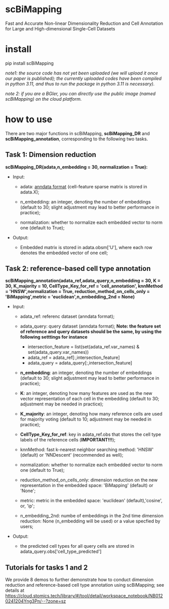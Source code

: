 # scBiMapping
Fast and Accurate Non-linear Dimensionality Reduction and Cell Annotation for Large and High-dimensional Single-Cell Datasets

# install 
pip install scBiMapping

*note1: the source code has not yet been uploaded (we will upload it once our paper is published); the currently uploaded codes have been compiled in python 3.11, and thus to run the package in python 3.11 is necessary).*

*note 2: if you are a BGIer, you can directly use the public image (named scBiMapping) on the cloud platform.*

# how to use 
There are two major functions in scBiMapping, **scBiMapping_DR** and **scBiMapping_annotation**, corresponding to the following two tasks.
 
## Task 1: Dimension reduction

**scBiMapping_DR(adata,n_embedding = 30, normalization = True):**

* Input: 
  * adata: [anndata format](https://anndata.readthedocs.io/en/latest/tutorials/notebooks/getting-started.html) (cell-feature sparse matrix is stored in adata.X);   

  * n_embedding: an integer, denoting the number of embeddings (default to 30; slight adjustment may lead to better performance in practice);

  * normalization: whether to normalize each embedded vector to norm one (default to True);

* Output:
  * Embedded matrix is stored in adata.obsm['U'], where each row denotes the embedded vector of one cell;

## Task 2: reference-based cell type annotation
**scBiMapping_annotation(adata_ref,adata_query,n_embedding = 30, K = 30, K_majority = 10, CellType_Key_for_ref = 'cell_annotation', knnMethod = 'HNSW',normalization = True, reduction_method_on_cells_only = 'BiMapping',metric = 'euclidean',n_embedding_2nd = None)**  

* Input: 
  * adata_ref: referenc dataset (anndata format);

  * adata_query: query dataset (anndata format); **Note: the feature set of reference and query datasets should be the same, by using the following setttings for instance**
 
    * intersection_feature = list(set(adata_ref.var_names) & set(adata_query.var_names))
    * adata_ref = adata_ref[:,intersection_feature]
    * adata_query = adata_query[:,intersection_feature]

  * **n_embedding**: an integer, denoting the number of embeddings (default to 30; slight adjustment may lead to better performance in practice);  

  * **K**: an integer, denoting how many features are used as the new vector representation of each cell in the embedding (default to 30; adjustment may be needed in practice); 

  * **K_majority**: an integer, denoting how many reference cells are used for majority voting (default to 10; adjustment may be needed in practice);
 
  * **CellType_Key_for_ref**: key in adata_ref.obs that stores the cell type labels of the reference cells (**IMPORTANT!!!**);

  * knnMethod: fast k-nearest neighbor searching method: 'HNSW' (default) or 'NNDescent' (recommended as well);
 
  * normalization: whether to normalize each embedded vector to norm one (default to True); 

  * reduction_method_on_cells_only: dimension reduction on the new representation in the embedded space: 'BiMapping' (default) or 'None';

  * metric: metric in the embedded space: 'euclidean' (default),'cosine', or, 'ip';

  * n_embedding_2nd: numbe of embeddings in the 2nd time dimension reduction: None (n_embedding will be used) or a value specfied by users;

 * Output:
   * the predicted cell types for all query cells are stored in adata_query.obs['cell_type_predicted']

## Tutorials for tasks 1 and 2

We provide 8 demos to further demonstrate how to conduct dimension reduction and reference-based cell type annotation using scBiMapping; see details at https://cloud.stomics.tech/library/#/tool/detail/workspace_notebook/NB0120241204Yng3Pn/--?zone=sz




